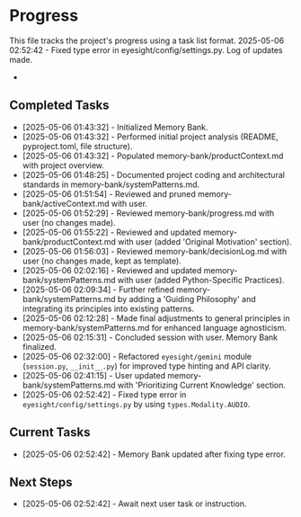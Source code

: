 # Progress

This file tracks the project's progress using a task list format.
2025-05-06 02:52:42 - Fixed type error in eyesight/config/settings.py. Log of updates made.

*

## Completed Tasks

*   [2025-05-06 01:43:32] - Initialized Memory Bank.
*   [2025-05-06 01:43:32] - Performed initial project analysis (README, pyproject.toml, file structure).
*   [2025-05-06 01:43:32] - Populated memory-bank/productContext.md with project overview.
*   [2025-05-06 01:48:25] - Documented project coding and architectural standards in memory-bank/systemPatterns.md.
*   [2025-05-06 01:51:54] - Reviewed and pruned memory-bank/activeContext.md with user.
*   [2025-05-06 01:52:29] - Reviewed memory-bank/progress.md with user (no changes made).
*   [2025-05-06 01:55:22] - Reviewed and updated memory-bank/productContext.md with user (added 'Original Motivation' section).
*   [2025-05-06 01:56:03] - Reviewed memory-bank/decisionLog.md with user (no changes made, kept as template).
*   [2025-05-06 02:02:16] - Reviewed and updated memory-bank/systemPatterns.md with user (added Python-Specific Practices).
*   [2025-05-06 02:09:34] - Further refined memory-bank/systemPatterns.md by adding a 'Guiding Philosophy' and integrating its principles into existing patterns.
*   [2025-05-06 02:12:28] - Made final adjustments to general principles in memory-bank/systemPatterns.md for enhanced language agnosticism.
*   [2025-05-06 02:15:31] - Concluded session with user. Memory Bank finalized.
*   [2025-05-06 02:32:00] - Refactored `eyesight/gemini` module (`session.py`, `__init__.py`) for improved type hinting and API clarity.
*   [2025-05-06 02:41:15] - User updated memory-bank/systemPatterns.md with 'Prioritizing Current Knowledge' section.
*   [2025-05-06 02:52:42] - Fixed type error in `eyesight/config/settings.py` by using `types.Modality.AUDIO`.

## Current Tasks

*   [2025-05-06 02:52:42] - Memory Bank updated after fixing type error.

## Next Steps

*   [2025-05-06 02:52:42] - Await next user task or instruction.
